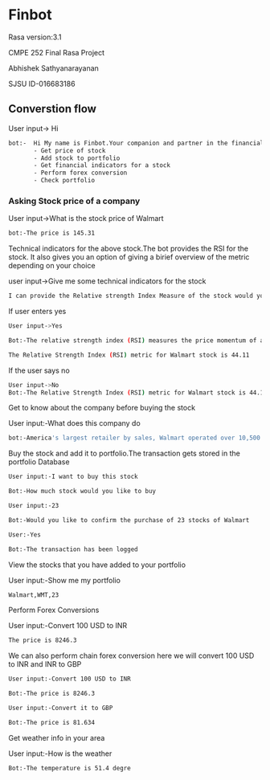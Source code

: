 # Finbot
Rasa version:3.1

CMPE 252 Final Rasa Project

Abhishek Sathyanarayanan

SJSU ID-016683186

## Converstion flow

User input-> Hi

```sh
bot:-  Hi My name is Finbot.Your companion and partner in the financial world.I can perform the following operations
       - Get price of stock
       - Add stock to portfolio
       - Get financial indicators for a stock
       - Perform forex conversion
       - Check portfolio
```
### Asking Stock price of a company

User input->What is the stock price of Walmart

```sh
bot:-The price is 145.31
```

Technical indicators for the above stock.The bot provides the RSI for the stock. It also gives you an option of giving a birief overview of the metric depending on your choice

user input->Give me some technical indicators for the stock

```sh
I can provide the Relative strength Index Measure of the stock would you like me to provide a brief overview of the metric
```

If user enters yes

```sh
User input->Yes

Bot:-The relative strength index (RSI) measures the price momentum of a stock or other security. The basic idea behind the RSI is to measure how quickly traders are bidding the price of the security up or down. The RSI plots this result on a scale of 0 to 100.Readings below 30 generally indicate that the stock is oversold, while readings above 70 indicate that it is overbought. Traders will often place this RSI chart below the price chart for the security, so they can compare its recent momentum against its market price.

The Relative Strength Index (RSI) metric for Walmart stock is 44.11
```

If the user says no

```sh
User input->No
Bot:-The Relative Strength Index (RSI) metric for Walmart stock is 44.11
```

Get to know about the company before buying the stock

User input:-What does this company do

```sh
bot:-America's largest retailer by sales, Walmart operated over 10,500 stores under 46 banners at the end of fiscal 2022, selling a variety of general merchandise and grocery items. Its home market accounted for 82% of sales in fiscal 2022, with Mexico and Central America (6%) and Canada (4%) its largest external markets. In the United States at the namesake banner, around 56% of sales come from grocery, 32% from general merchandise, and 11% from health and wellness items. The company operates several e-commerce properties apart from its eponymous site, including Flipkart and shoes.com (it also owns a roughly 10% stake in Chinese online retailer JD.com). Combined, e-commerce accounted for about 13% of fiscal 2022 sales.
```

Buy the stock and add it to portfolio.The transaction gets stored in the portfolio Database

```sh
User input:-I want to buy this stock

Bot:-How much stock would you like to buy

User input:-23

Bot:-Would you like to confirm the purchase of 23 stocks of Walmart

User:-Yes

Bot:-The transaction has been logged
```

View the stocks that you have added to your portfolio

User input:-Show me my portfolio

```sh
Walmart,WMT,23
```

Perform Forex Conversions

User input:-Convert 100 USD to INR

```sh
The price is 8246.3
```
We can also perform chain forex conversion here we will convert 100 USD to INR and INR to GBP


```sh
User input:-Convert 100 USD to INR

Bot:-The price is 8246.3

User input:-Convert it to GBP

Bot:-The price is 81.634

```
Get weather info in your area

User input:-How is the weather

```sh
Bot:-The temperature is 51.4 degre
```
